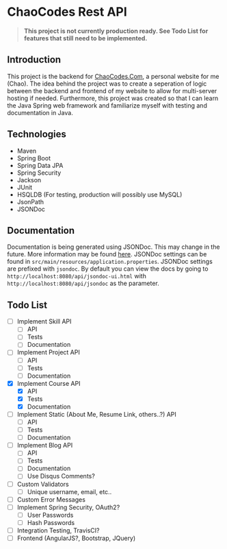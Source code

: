ChaoCodes Rest API
==================
> **This project is not currently production ready. See Todo List for features that still need to be implemented.**

Introduction
------------------
This project is the backend for [ChaoCodes.Com](http://chaocodes.com/), a personal website for me (Chao). The idea behind the project was
to create a seperation of logic between the backend and frontend of my website to allow for multi-server hosting if needed.
Furthermore, this project was created so that I can learn the Java Spring web framework and familiarize myself with testing and
documentation in Java.

Technologies
------------------
* Maven
* Spring Boot
* Spring Data JPA
* Spring Security
* Jackson
* JUnit
* HSQLDB (For testing, production will possibly use MySQL)
* JsonPath
* JSONDoc

Documentation
------------------
Documentation is being generated using JSONDoc. This may change in the future. More information may be found [here](http://jsondoc.org/index.html).
JSONDoc settings can be found in `src/main/resources/application.properties`. JSONDoc settings are prefixed with `jsondoc`. By default you can view the docs
by going to `http://localhost:8080/api/jsondoc-ui.html` with `http://localhost:8080/api/jsondoc` as the parameter.

Todo List
-------------------
- [ ] Implement Skill API
	- [ ] API
	- [ ] Tests
	- [ ] Documentation
- [ ] Implement Project API
	- [ ] API
	- [ ] Tests
	- [ ] Documentation
- [x] Implement Course API
	- [x] API
	- [x] Tests
	- [x] Documentation
- [ ] Implement Static (About Me, Resume Link, others..?) API
	- [ ] API
	- [ ] Tests
	- [ ] Documentation
- [ ] Implement Blog API
	- [ ] API
	- [ ] Tests
	- [ ] Documentation
	- [ ] Use Disqus Comments?
- [ ] Custom Validators
	- [ ] Unique username, email, etc..
- [ ] Custom Error Messages
- [ ] Implement Spring Security, OAuth2?
	- [ ] User Passwords
	- [ ] Hash Passwords
- [ ] Integration Testing, TravisCI?
- [ ] Frontend (AngularJS?, Bootstrap, JQuery)
